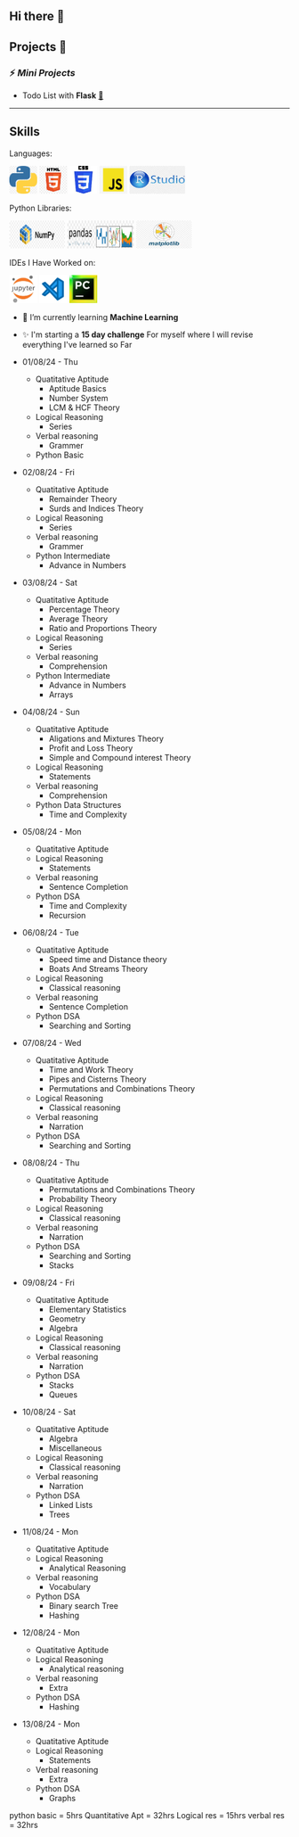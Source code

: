 ## Hi there 👋


## Projects 📂
### ⚡ *Mini Projects*

-  Todo List with **Flask** [🔰](https://github.com/Har8899/Todo-app-with-Flask)
  -------------------------------------------------------
  ## Skills


Languages:

<img src="Languages/python.png" width="50" height="50"/>  <img src="Languages/Html.png" width="50" height="50"/>   <img src="Languages/CSS.jpg" width="50" height="50"/>   <img src="Languages/javascript.png" width="50" height="50"/>   <img src="Languages/R.jpeg" width="100" height="50"/>

Python Libraries:

<img src="library/numpy.png" width="100" height="50"/>  <img src="library/pandas.png" width="120" height="50"/> <img src="library/matplotlib.jpeg" width="100" height="50"/>
  
IDEs I Have Worked on: 

<img src="IDE/jupyternotebook.jpeg" width="50" height="50"/>  <img src="IDE/vsscode.png" width="50" height="50"/>  <img src="IDE/pycharm.jpeg" width="50" height="50"/> 



  

- 🌱 I’m currently learning **Machine Learning**
- ✨ I'm starting a **15 day challenge** For myself where I will revise everything I've learned so Far

- 01/08/24 - Thu
    - Quatitative Aptitude
        - Aptitude Basics
        - Number System
        - LCM & HCF Theory
    - Logical Reasoning
        - Series
    - Verbal reasoning
        - Grammer
    - Python Basic
- 02/08/24 - Fri
    - Quatitative Aptitude
        - Remainder Theory
        - Surds and Indices Theory
    - Logical Reasoning
        - Series
    - Verbal reasoning
        - Grammer
    - Python Intermediate
        - Advance in Numbers
- 03/08/24 - Sat
    - Quatitative Aptitude
        - Percentage Theory
        - Average Theory
        - Ratio and Proportions Theory
    - Logical Reasoning
        - Series
    - Verbal reasoning
        - Comprehension
    - Python Intermediate
        - Advance in Numbers
        - Arrays
- 04/08/24 - Sun
    - Quatitative Aptitude
        - Aligations and Mixtures Theory
        - Profit and Loss Theory
        - Simple and Compound interest Theory
    - Logical Reasoning
        - Statements
    - Verbal reasoning
        - Comprehension
    - Python Data Structures
        - Time and Complexity
- 05/08/24 - Mon
    - Quatitative Aptitude
    - Logical Reasoning
        - Statements
    - Verbal reasoning
        - Sentence Completion
    - Python DSA
        - Time and Complexity
        - Recursion
- 06/08/24 - Tue
    - Quatitative Aptitude
        - Speed time and Distance theory
        - Boats And Streams Theory
    - Logical Reasoning
        - Classical reasoning
    - Verbal reasoning
        - Sentence Completion
    - Python DSA
        - Searching and Sorting
- 07/08/24 - Wed
    - Quatitative Aptitude
        - Time and Work Theory
        - Pipes and Cisterns Theory
        - Permutations and Combinations Theory
    - Logical Reasoning
        - Classical reasoning
    - Verbal reasoning
        - Narration
    - Python DSA
        - Searching and Sorting
- 08/08/24 - Thu
    - Quatitative Aptitude
        - Permutations and Combinations Theory
        - Probability Theory
    - Logical Reasoning
        - Classical reasoning
    - Verbal reasoning
        - Narration
    - Python DSA
        - Searching and Sorting
        - Stacks
- 09/08/24 - Fri
    - Quatitative Aptitude
      - Elementary Statistics
      - Geometry
      - Algebra
    - Logical Reasoning
        - Classical reasoning
    - Verbal reasoning
        - Narration
    - Python DSA
        - Stacks
        - Queues
- 10/08/24 - Sat
    - Quatitative Aptitude
        - Algebra
        - Miscellaneous
    - Logical Reasoning
        - Classical reasoning
    - Verbal reasoning
        - Narration
    - Python DSA
        - Linked Lists
        - Trees
- 11/08/24 - Mon
    - Quatitative Aptitude
    - Logical Reasoning
        - Analytical Reasoning
    - Verbal reasoning
        - Vocabulary
    - Python DSA
        - Binary search Tree
        - Hashing
- 12/08/24 - Mon
    - Quatitative Aptitude
    - Logical Reasoning
        - Analytical reasoning
    - Verbal reasoning
        - Extra
    - Python DSA
        - Hashing
- 13/08/24 - Mon
    - Quatitative Aptitude
    - Logical Reasoning
        - Statements
    - Verbal reasoning
        - Extra
    - Python DSA
        - Graphs
     
      
python basic = 5hrs
Quantitative Apt = 32hrs
Logical res = 15hrs
verbal res = 32hrs
